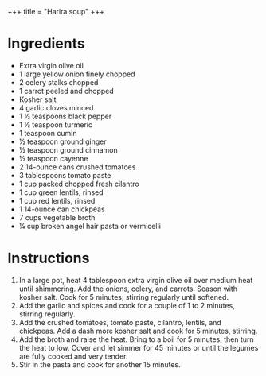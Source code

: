 +++
title = "Harira soup"
+++
# Ingredients

* Extra virgin olive oil
* 1 large yellow onion finely chopped
* 2 celery stalks chopped
* 1 carrot peeled and chopped
* Kosher salt
* 4 garlic cloves minced
* 1 ½ teaspoons black pepper
* 1 ½ teaspoon turmeric
* 1 teaspoon cumin
* ½ teaspoon ground ginger
* ½ teaspoon ground cinnamon
* ½ teaspoon cayenne
* 2 14-ounce cans crushed tomatoes
* 3 tablespoons tomato paste
* 1 cup packed chopped fresh cilantro
* 1 cup green lentils, rinsed
* 1 cup red lentils, rinsed
* 1 14-ounce can chickpeas
* 7 cups vegetable broth
* ¼ cup broken angel hair pasta or vermicelli

# Instructions

1. In a large pot, heat 4 tablespoon extra virgin olive oil over medium heat until shimmering. Add the onions, celery, and carrots. Season with kosher salt. Cook for 5 minutes, stirring regularly until softened.
2. Add the garlic and spices and cook for a couple of 1 to 2 minutes, stirring regularly.
3. Add the crushed tomatoes, tomato paste, cilantro, lentils, and chickpeas. Add a dash more kosher salt and cook for 5 minutes, stirring.
4. Add the broth and raise the heat. Bring to a boil for 5 minutes, then turn the heat to low. Cover and let simmer for 45 minutes or until the legumes are fully cooked and very tender.
5. Stir in the pasta and cook for another 15 minutes.